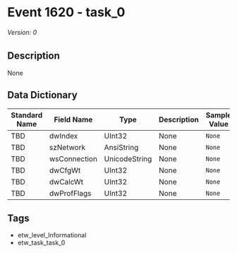 # Event 1620 - task_0
###### Version: 0

## Description
None

## Data Dictionary
|Standard Name|Field Name|Type|Description|Sample Value|
|---|---|---|---|---|
|TBD|dwIndex|UInt32|None|`None`|
|TBD|szNetwork|AnsiString|None|`None`|
|TBD|wsConnection|UnicodeString|None|`None`|
|TBD|dwCfgWt|UInt32|None|`None`|
|TBD|dwCalcWt|UInt32|None|`None`|
|TBD|dwProfFlags|UInt32|None|`None`|

## Tags
* etw_level_Informational
* etw_task_task_0
